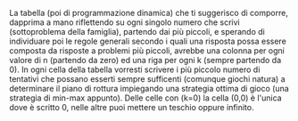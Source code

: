 La tabella (poi di programmazione dinamica) che ti suggerisco di comporre, dapprima a mano riflettendo su ogni singolo numero che scrivi (sottoproblema della famiglia), partendo dai più piccoli, e sperando di individuare poi le regole generali secondo i quali una risposta possa essere composta da risposte a problemi più piccoli, avrebbe una colonna per ogni valore di n (partendo da zero) ed una riga per ogni k (sempre partendo da 0). In ogni cella della tabella vorresti scrivere i più piccolo numero di tentativi che possano esserti sempre sufficenti (comunque giochi natura) a determinare il piano di rottura impiegando una strategia ottima di gioco (una strategia di min-max appunto). Delle celle con (k=0) la cella (0,0) è l'unica dove è scritto 0, nelle altre puoi mettere un teschio oppure infinito.
